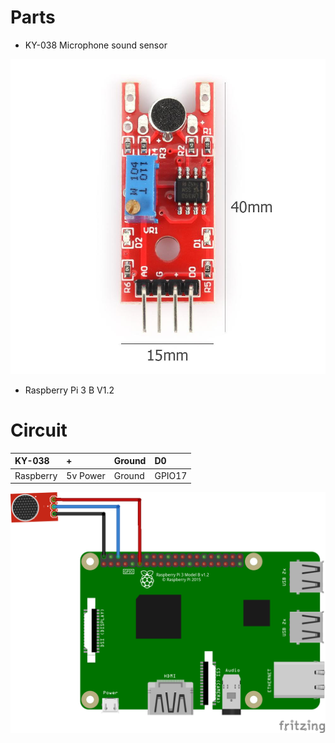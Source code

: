 # Parts
- KY-038 Microphone sound sensor

![ky038.jpg](ky038.jpg)

- Raspberry Pi 3 B V1.2



# Circuit

| KY-038    | +        | Ground | D0     |
|:----------|:---------|:-------|:-------|
| Raspberry | 5v Power | Ground | GPIO17 |

![KY_038_bb.png](KY_038_bb.png)


